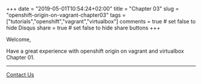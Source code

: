 +++
date = "2019-05-01T10:54:24+02:00"
title = "Chapter 03"
slug = "openshift-origin-on-vagrant-chapter03"
tags = ["tutorials","openshift","vagrant","virtualbox"]
comments = true # set false to hide Disqus
share = true    # set false to hide share buttons
+++

Welcome, 

Have a great experience with openshift origin on vagrant and virtualbox Chapter 01.




---

[Contact Us](/)
